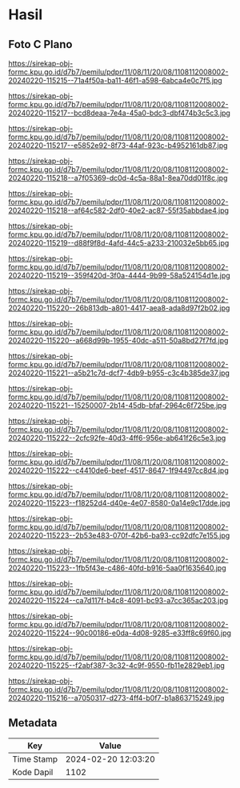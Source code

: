 # Hasil

## Foto C Plano

https://sirekap-obj-formc.kpu.go.id/d7b7/pemilu/pdpr/11/08/11/20/08/1108112008002-20240220-115215--71a4f50a-ba11-46f1-a598-6abca4e0c7f5.jpg

https://sirekap-obj-formc.kpu.go.id/d7b7/pemilu/pdpr/11/08/11/20/08/1108112008002-20240220-115217--bcd8deaa-7e4a-45a0-bdc3-dbf474b3c5c3.jpg

https://sirekap-obj-formc.kpu.go.id/d7b7/pemilu/pdpr/11/08/11/20/08/1108112008002-20240220-115217--e5852e92-8f73-44af-923c-b4952161db87.jpg

https://sirekap-obj-formc.kpu.go.id/d7b7/pemilu/pdpr/11/08/11/20/08/1108112008002-20240220-115218--a7f05369-dc0d-4c5a-88a1-8ea70dd01f8c.jpg

https://sirekap-obj-formc.kpu.go.id/d7b7/pemilu/pdpr/11/08/11/20/08/1108112008002-20240220-115218--af64c582-2df0-40e2-ac87-55f35abbdae4.jpg

https://sirekap-obj-formc.kpu.go.id/d7b7/pemilu/pdpr/11/08/11/20/08/1108112008002-20240220-115219--d88f9f8d-4afd-44c5-a233-210032e5bb65.jpg

https://sirekap-obj-formc.kpu.go.id/d7b7/pemilu/pdpr/11/08/11/20/08/1108112008002-20240220-115219--359f420d-3f0a-4444-9b99-58a524154d1e.jpg

https://sirekap-obj-formc.kpu.go.id/d7b7/pemilu/pdpr/11/08/11/20/08/1108112008002-20240220-115220--26b813db-a801-4417-aea8-ada8d97f2b02.jpg

https://sirekap-obj-formc.kpu.go.id/d7b7/pemilu/pdpr/11/08/11/20/08/1108112008002-20240220-115220--a668d99b-1955-40dc-a511-50a8bd27f7fd.jpg

https://sirekap-obj-formc.kpu.go.id/d7b7/pemilu/pdpr/11/08/11/20/08/1108112008002-20240220-115221--a5b21c7d-dcf7-4db9-b955-c3c4b385de37.jpg

https://sirekap-obj-formc.kpu.go.id/d7b7/pemilu/pdpr/11/08/11/20/08/1108112008002-20240220-115221--15250007-2b14-45db-bfaf-2964c6f725be.jpg

https://sirekap-obj-formc.kpu.go.id/d7b7/pemilu/pdpr/11/08/11/20/08/1108112008002-20240220-115222--2cfc92fe-40d3-4ff6-956e-ab641f26c5e3.jpg

https://sirekap-obj-formc.kpu.go.id/d7b7/pemilu/pdpr/11/08/11/20/08/1108112008002-20240220-115222--c4410de6-beef-4517-8647-1f94497cc8d4.jpg

https://sirekap-obj-formc.kpu.go.id/d7b7/pemilu/pdpr/11/08/11/20/08/1108112008002-20240220-115223--f18252d4-d40e-4e07-8580-0a14e9c17dde.jpg

https://sirekap-obj-formc.kpu.go.id/d7b7/pemilu/pdpr/11/08/11/20/08/1108112008002-20240220-115223--2b53e483-070f-42b6-ba93-cc92dfc7e155.jpg

https://sirekap-obj-formc.kpu.go.id/d7b7/pemilu/pdpr/11/08/11/20/08/1108112008002-20240220-115223--1fb5f43e-c486-40fd-b916-5aa0f1635640.jpg

https://sirekap-obj-formc.kpu.go.id/d7b7/pemilu/pdpr/11/08/11/20/08/1108112008002-20240220-115224--ca7d117f-b4c8-4091-bc93-a7cc365ac203.jpg

https://sirekap-obj-formc.kpu.go.id/d7b7/pemilu/pdpr/11/08/11/20/08/1108112008002-20240220-115224--90c00186-e0da-4d08-9285-e33ff8c69f60.jpg

https://sirekap-obj-formc.kpu.go.id/d7b7/pemilu/pdpr/11/08/11/20/08/1108112008002-20240220-115225--f2abf387-3c32-4c9f-9550-fb11e2829eb1.jpg

https://sirekap-obj-formc.kpu.go.id/d7b7/pemilu/pdpr/11/08/11/20/08/1108112008002-20240220-115216--a7050317-d273-4ff4-b0f7-b1a863715249.jpg


## Metadata

| Key        | Value               |
| ---------- | ------------------- |
| Time Stamp | 2024-02-20 12:03:20 |
| Kode Dapil | 1102                |



